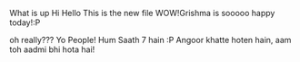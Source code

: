 What is up
Hi Hello
This is the new file
WOW!Grishma is sooooo happy today!:P

oh really???
Yo People! Hum Saath 7 hain :P
Angoor khatte hoten hain, aam toh aadmi bhi hota hai!

